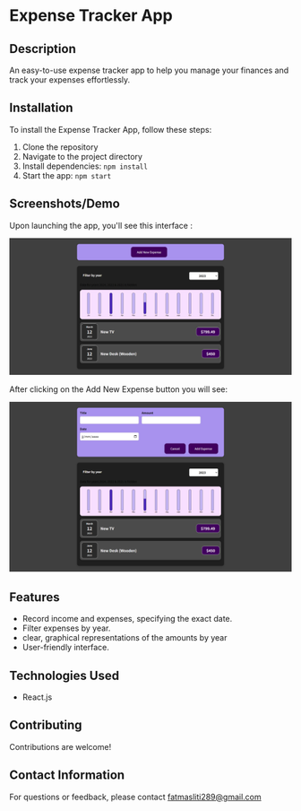 # Expense Tracker App

## Description

An easy-to-use expense tracker app to help you manage your finances and track your expenses effortlessly.

## Installation

To install the Expense Tracker App, follow these steps:

1. Clone the repository
2. Navigate to the project directory
3. Install dependencies: `npm install`
4. Start the app: `npm start`

## Screenshots/Demo

Upon launching the app, you'll see this interface :

![Screenshot](expensetrackerinitialstatee.png)

After clicking on the Add New Expense button you will see:

![Screenshot](expensetrackerformm.png)

## Features

- Record income and expenses, specifying the exact date.
- Filter expenses by year.
- clear, graphical representations of the amounts by year
- User-friendly interface.

## Technologies Used

- React.js

## Contributing

Contributions are welcome! 

## Contact Information

For questions or feedback, please contact fatmasliti289@gmail.com
